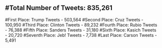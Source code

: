 #Total Number of Tweets: 835,261 
---
#First Place: Trump Tweets - 503,564
#Second Place: Cruz Tweets - 100,950
#Third Place: Clinton Tweets - 89,232
#Fourth Place: Rubio Tweets - 76,388
#Fifth Place: Sanders Tweets - 31,180
#Sixth Place: Kasich Tweets - 20,720
#Seventh Place: Jeb! Tweets - 7,738
#Last Place: Carson Tweets - 5,491

